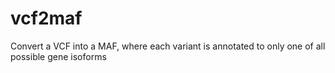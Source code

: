vcf2maf
=======

Convert a VCF into a MAF, where each variant is annotated to only one of all possible gene isoforms
